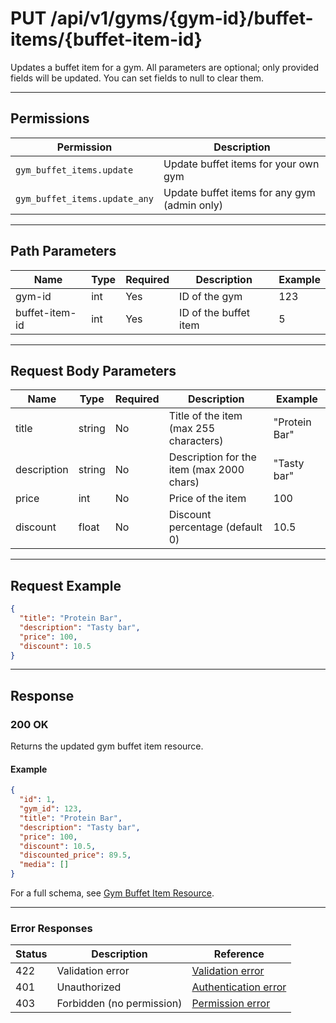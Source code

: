 # PUT /api/v1/gyms/{gym-id}/buffet-items/{buffet-item-id}

Updates a buffet item for a gym. All parameters are optional; only provided fields will be updated. You can set fields to null to clear them.


---

## Permissions
| Permission                    | Description                                         |
|-------------------------------|-----------------------------------------------------|
| `gym_buffet_items.update`     | Update buffet items for your own gym                |
| `gym_buffet_items.update_any` | Update buffet items for any gym (admin only)        |

---

## Path Parameters
| Name           | Type | Required | Description                | Example |
|----------------|------|----------|----------------------------|---------|
| gym-id         | int  | Yes      | ID of the gym              | 123     |
| buffet-item-id | int  | Yes      | ID of the buffet item      | 5       |

---

## Request Body Parameters
| Name        | Type    | Required | Description                                 | Example         |
|-------------|---------|----------|---------------------------------------------|-----------------|
| title       | string  | No       | Title of the item (max 255 characters)      | "Protein Bar"  |
| description | string  | No       | Description for the item (max 2000 chars)   | "Tasty bar"    |
| price       | int     | No       | Price of the item                           | 100             |
| discount    | float   | No       | Discount percentage (default 0)             | 10.5            |

---

## Request Example
```json
{
  "title": "Protein Bar",
  "description": "Tasty bar",
  "price": 100,
  "discount": 10.5
}
```

---

## Response

### 200 OK
Returns the updated gym buffet item resource.

#### Example
```json
{
  "id": 1,
  "gym_id": 123,
  "title": "Protein Bar",
  "description": "Tasty bar",
  "price": 100,
  "discount": 10.5,
  "discounted_price": 89.5,
  "media": []
}
```

For a full schema, see [Gym Buffet Item Resource](gym_buffet_item_resource.md).

---

### Error Responses
| Status | Description                | Reference                                      |
|--------|----------------------------|------------------------------------------------|
| 422    | Validation error           | [Validation error](../../_globals/validation-errors.md) |
| 401    | Unauthorized               | [Authentication error](../../_globals/authentication-errors.md) |
| 403    | Forbidden (no permission)  | [Permission error](../../_globals/permission-errors.md) |

